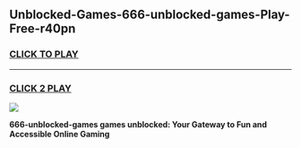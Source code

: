 
## Unblocked-Games-666-unblocked-games-Play-Free-r40pn
<h3>
<a href="https://premium76.site?title=666-unblocked-games&ref=21A">CLICK TO PLAY</a></h3>
<hr>

<h3>
<a href="https://premium76.site?title=666-unblocked-games&ref=21A">CLICK 2 PLAY</a>
  
</h3>

<a href="https://premium76.site?title=666-unblocked-games&ref=21A"><img src="https://clearcache.store/games.png"></a>


**666-unblocked-games games unblocked: Your Gateway to Fun and Accessible Online Gaming**

